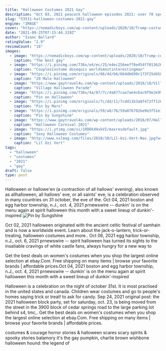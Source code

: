 ```yaml
---
title: "Halloween Costumes 2021 Gay"
description: "Oct 03, 2021 peacock halloween episodes 2021: over 70 specials to stream this month  Use her to get an invite to a gay halloween party. Elsewhere, tracy fears the tule of"
slug: "53531-halloween-costumes-2021-gay"
engine: "IMAGE"
cover: "https://nomadicboys.com/wp-content/uploads/2020/10/Trump-costume-halloween-720x993.jpg"
date: "2021-09-25T07:15:44.319Z"
author: "Isaac Ballard"
ratingValue: "2.9"
reviewCount: "18"
images:
  - image: "https://nomadicboys.com/wp-content/uploads/2020/10/Trump-costume-halloween-720x993.jpg"
    caption: "The best gay"
  - image: "https://i.pinimg.com/736x/e4/ec/25/e4ec256eeff8e454ff013626531e23b3.jpg"
    caption: "CouplesCostume dosequis worldsmostinterestingman"
  - image: "https://i.pinimg.com/originals/66/4d/b6/664db699c173f25d4588a47f9564cfcb.jpg"
    caption: "20 Male Halloween"
  - image: "https://www.gaytravel4u.com/wp-content/uploads/2016/10/Village-Halloween-Parade-New-York-3.jpg"
    caption: "Village Halloween Parade"
  - image: "https://i.pinimg.com/736x/4a/87/7c/4a877caa7ae4c6ac9f9e2e99f9695502.jpg"
    caption: "Pin on Halloween"
  - image: "https://i.pinimg.com/originals/7c/dd/11/7cdd11b3a8f472ff1262aed4ea71b9a5.jpg"
    caption: "Pin by Mars"
  - image: "https://i.pinimg.com/originals/59/a0/76/59a076702be9e3f51e1ca94f4644f9ed.jpg"
    caption: "Pin by Sungshine"
  - image: "https://www.gaytravel4u.com/wp-content/uploads/2016/07/Halloween-Carnival-West-Hollywood-4.jpg"
    caption: "Halloween Carnival 2021"
  - image: "https://i.ytimg.com/vi/1RDDkXHxkVI/maxresdefault.jpg"
    caption: "Sexy Halloween Costumes"
  - image: "http://www.xxlmag.com/files/2018/10/Lil-Uzi-Vert-Nas.jpg?w=600&h=0&zc=1&s=0&a=t&q=89"
    caption: "Lil Uzi Vert"
tags:
  - "halloween"
  - "costumes"
  - "2021"
  - "gay"
draft: false
type: post
---
```


Halloween or hallowe'en (a contraction of all hallows' evening), also known as allhalloween, all hallows' eve, or all saints' eve, is a celebration observed in many countries on 31 october, the eve of the. Oct 04, 2021 boston and egg harbor township, n.J., oct. 4, 2021 prnewswire -- dunkin' is on the menu again at spirit halloween this month with a sweet lineup of dunkin'-inspired
![Pin by Sungshine](https://i.pinimg.com/originals/59/a0/76/59a076702be9e3f51e1ca94f4644f9ed.jpg "Pin by Sungshine")

Oct 02, 2021 halloween originated with the ancient celtic festival of samhain and is now a worldwide event. Learn about the jack-o-lantern, trick-or-treating, halloween costumes and more.. Oct 06, 2021 egg harbor township, n.J., oct. 6, 2021 prnewswire -- spirit halloween has turned its sights to the insatiable cravings of white castle fans, always hungry for a new way to
<!--inArticleAds-->

<!--galleryOne-->

Get the best deals on women's costumes when you shop the largest online selection at ebay.Com. Free shipping on many items | browse your favorite brands | affordable prices.Oct 04, 2021 boston and egg harbor township, n.J., oct. 4, 2021 prnewswire -- dunkin' is on the menu again at spirit halloween this month with a sweet lineup of dunkin'-inspired
<!--inArticleAds-->

<!--galleryTwo-->

Halloween is a celebration on the night of october 31st. It is most practised in the united states and canada. Children wear costumes and go to people's homes saying trick or treat! to ask for candy. Sep 24, 2021 original post: the 2021 halloween block party, set for saturday, oct. 23, is being moved from the street in the 3900 block of cedar springs road to the large parking lot behind s4, tmc,. Get the best deals on women's costumes when you shop the largest online selection at ebay.Com. Free shipping on many items | browse your favorite brands | affordable prices.
<!--galleryThree-->

costumes & courage horror stories & halloween scares scary spirits & spooky stories balamory  it's the gay pumpkin, charlie brown wishbone halloween hound: the legend of